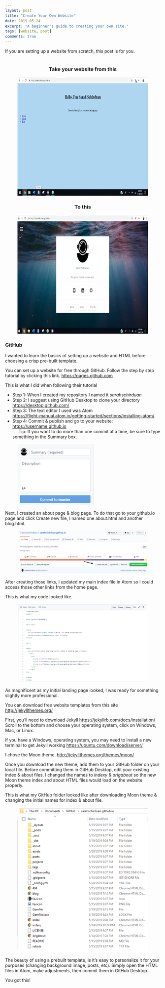 ```yaml
---
layout: post
title: "Create Your Own Website"
date: 2019-05-24
excerpt: "A beginner's guide to creating your own site."
tags: [website, post]
comments: true
---
```


If you are setting up a website from scratch, this post is for you.<br><br>

### <center>Take your website from this<center/>

<figure>
  <a href="/assets/img/beforeweb2.png"><img src="/assets/img/beforeweb2.png" style="width:683px; height:384px"></a>
</figure>

### <center>To this<center/>
<figure>
  <a href="/assets/img/afterweb.png"><img src="/assets/img/afterweb.png" style="width:683px; height:384px"></a>
</figure>

### GitHub

I wanted to learn the basics of setting up a website and HTML before choosing a crisp pre-built template.

You can set up a website for free through GitHub. Follow the step by step tutorial by clicking this link. <a href="https://pages.github.com/"> https://pages.github.com </a>

This is what I did when following their tutorial
* Step 1: When I created my repository I named it <i>sarahschirduan</i>
* Step 2: I suggest using GitHub Desktop to clone your directory <a href="https://desktop.github.com/"> https://desktop.github.com/</a>
* Step 3: The text editor I used was Atom <br>
  <a href="https://flight-manual.atom.io/getting-started/sections/installing-atom/"> https://flight-manual.atom.io/getting-started/sections/installing-atom/</a>
* Step 4: Commit & publish and go to your website: <u>https://username.github.io</u><br>
&nbsp;&nbsp;&nbsp;&nbsp;&nbsp;Tip: If you want to do more than one commit at a time, be sure to type something in the Summary box.
<figure>
<a href="/assets/img/summary_box.png"><img src="/assets/img/summary_box.png"></a>
</figure>

Next, I created an about page & blog page. To do that go to your github.io page and click Create new file, I named one about.html and another blog.html.

<figure>
<a href="/assets/img/Create_file.png"><img src="/assets/img/Create_file.png"></a>
</figure>

After creating those links, I updated my main index file in Atom so I could access those other links from the home page.

This is what my code looked like.

<figure>
<a href="/assets/img/Main.png"><img src="/assets/img/Main.png"></a>
</figure>

As magnificent as my initial landing page looked, I was ready for something slightly more professional.

You can download free website templates from this site <a href="http://jekyllthemes.org/"> http://jekyllthemes.org/</a>

First, you’ll need to download Jekyll <a href="https://jekyllrb.com/docs/installation/"> https://jekyllrb.com/docs/installation/</a> Scroll to the bottom and choose your operating system, click on Windows, Mac, or Linux.

If you have a Windows, operating system, you may need to install a new terminal to get Jekyll working <a href="https://ubuntu.com/download/server/"> https://ubuntu.com/download/server/</a>

I chose the Moon theme. <a href="http://jekyllthemes.org/themes/moon/"> http://jekyllthemes.org/themes/moon/</a>

Once you download the new theme, add them to your GitHub folder on your local file. Before committing them in GitHub Desktop, edit your existing index & about files. I changed the names to <i>indexy</i> & <i>origabout</i> so the new Moon theme index and about HTML files would load on the website properly.

This is what my GitHub folder looked like after downloading Moon theme & changing the initial names for index & about file.

<figure>
<a href="/assets/img/folders_img.png"><img src="/assets/img/folders_img.png"></a>
</figure>

The beauty of using a prebuilt template, is it’s easy to personalize it for your purposes (changing background image, posts, etc). Simply open the HTML files in Atom, make adjustments, then commit them in GitHub Desktop.

You got this!
